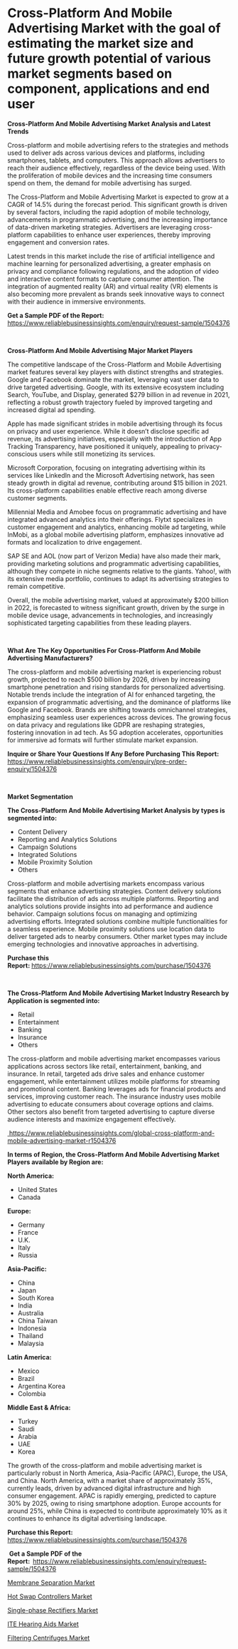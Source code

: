 <p><h1>Cross-Platform And Mobile Advertising Market with the goal of estimating the market size and future growth potential of various market segments based on component, applications and end user</h1></p><p><strong>Cross-Platform And Mobile Advertising Market Analysis and Latest Trends</strong></p>
<p><p>Cross-platform and mobile advertising refers to the strategies and methods used to deliver ads across various devices and platforms, including smartphones, tablets, and computers. This approach allows advertisers to reach their audience effectively, regardless of the device being used. With the proliferation of mobile devices and the increasing time consumers spend on them, the demand for mobile advertising has surged. </p><p>The Cross-Platform and Mobile Advertising Market is expected to grow at a CAGR of 14.5% during the forecast period. This significant growth is driven by several factors, including the rapid adoption of mobile technology, advancements in programmatic advertising, and the increasing importance of data-driven marketing strategies. Advertisers are leveraging cross-platform capabilities to enhance user experiences, thereby improving engagement and conversion rates.</p><p>Latest trends in this market include the rise of artificial intelligence and machine learning for personalized advertising, a greater emphasis on privacy and compliance following regulations, and the adoption of video and interactive content formats to capture consumer attention. The integration of augmented reality (AR) and virtual reality (VR) elements is also becoming more prevalent as brands seek innovative ways to connect with their audience in immersive environments.</p></p>
<p><strong>Get a Sample PDF of the Report:&nbsp;</strong> <a href="https://www.reliablebusinessinsights.com/enquiry/request-sample/1504376?utm_campaign=1094&utm_medium=2&utm_source=Github&utm_content=ia&utm_term=29102024&utm_id=cross-platform-and-mobile-advertising">https://www.reliablebusinessinsights.com/enquiry/request-sample/1504376</a></p>
<p>&nbsp;</p>
<p><strong>Cross-Platform And Mobile Advertising Major Market Players</strong></p>
<p><p>The competitive landscape of the Cross-Platform and Mobile Advertising market features several key players with distinct strengths and strategies. Google and Facebook dominate the market, leveraging vast user data to drive targeted advertising. Google, with its extensive ecosystem including Search, YouTube, and Display, generated $279 billion in ad revenue in 2021, reflecting a robust growth trajectory fueled by improved targeting and increased digital ad spending.</p><p>Apple has made significant strides in mobile advertising through its focus on privacy and user experience. While it doesn’t disclose specific ad revenue, its advertising initiatives, especially with the introduction of App Tracking Transparency, have positioned it uniquely, appealing to privacy-conscious users while still monetizing its services.</p><p>Microsoft Corporation, focusing on integrating advertising within its services like LinkedIn and the Microsoft Advertising network, has seen steady growth in digital ad revenue, contributing around $15 billion in 2021. Its cross-platform capabilities enable effective reach among diverse customer segments.</p><p>Millennial Media and Amobee focus on programmatic advertising and have integrated advanced analytics into their offerings. Flytxt specializes in customer engagement and analytics, enhancing mobile ad targeting, while InMobi, as a global mobile advertising platform, emphasizes innovative ad formats and localization to drive engagement.</p><p>SAP SE and AOL (now part of Verizon Media) have also made their mark, providing marketing solutions and programmatic advertising capabilities, although they compete in niche segments relative to the giants. Yahoo!, with its extensive media portfolio, continues to adapt its advertising strategies to remain competitive.</p><p>Overall, the mobile advertising market, valued at approximately $200 billion in 2022, is forecasted to witness significant growth, driven by the surge in mobile device usage, advancements in technologies, and increasingly sophisticated targeting capabilities from these leading players.</p></p>
<p>&nbsp;</p>
<p><strong>What Are The Key Opportunities For Cross-Platform And Mobile Advertising Manufacturers?</strong></p>
<p><p>The cross-platform and mobile advertising market is experiencing robust growth, projected to reach $500 billion by 2026, driven by increasing smartphone penetration and rising standards for personalized advertising. Notable trends include the integration of AI for enhanced targeting, the expansion of programmatic advertising, and the dominance of platforms like Google and Facebook. Brands are shifting towards omnichannel strategies, emphasizing seamless user experiences across devices. The growing focus on data privacy and regulations like GDPR are reshaping strategies, fostering innovation in ad tech. As 5G adoption accelerates, opportunities for immersive ad formats will further stimulate market expansion.</p></p>
<p><strong>Inquire or Share Your Questions If Any Before Purchasing This Report:</strong> <a href="https://www.reliablebusinessinsights.com/enquiry/pre-order-enquiry/1504376?utm_campaign=1094&utm_medium=2&utm_source=Github&utm_content=ia&utm_term=29102024&utm_id=cross-platform-and-mobile-advertising">https://www.reliablebusinessinsights.com/enquiry/pre-order-enquiry/1504376</a></p>
<p>&nbsp;</p>
<p><strong>Market Segmentation</strong></p>
<p><strong>The Cross-Platform And Mobile Advertising Market Analysis by types is segmented into:</strong></p>
<p><ul><li>Content Delivery</li><li>Reporting and Analytics Solutions</li><li>Campaign Solutions</li><li>Integrated Solutions</li><li>Mobile Proximity Solution</li><li>Others</li></ul></p>
<p><p>Cross-platform and mobile advertising markets encompass various segments that enhance advertising strategies. Content delivery solutions facilitate the distribution of ads across multiple platforms. Reporting and analytics solutions provide insights into ad performance and audience behavior. Campaign solutions focus on managing and optimizing advertising efforts. Integrated solutions combine multiple functionalities for a seamless experience. Mobile proximity solutions use location data to deliver targeted ads to nearby consumers. Other market types may include emerging technologies and innovative approaches in advertising.</p></p>
<p><strong>Purchase this Report:&nbsp;</strong><a href="https://www.reliablebusinessinsights.com/purchase/1504376?utm_campaign=1094&utm_medium=2&utm_source=Github&utm_content=ia&utm_term=29102024&utm_id=cross-platform-and-mobile-advertising">https://www.reliablebusinessinsights.com/purchase/1504376</a></p>
<p>&nbsp;</p>
<p><strong>The Cross-Platform And Mobile Advertising Market Industry Research by Application is segmented into:</strong></p>
<p><ul><li>Retail</li><li>Entertainment</li><li>Banking</li><li>Insurance</li><li>Others</li></ul></p>
<p><p>The cross-platform and mobile advertising market encompasses various applications across sectors like retail, entertainment, banking, and insurance. In retail, targeted ads drive sales and enhance customer engagement, while entertainment utilizes mobile platforms for streaming and promotional content. Banking leverages ads for financial products and services, improving customer reach. The insurance industry uses mobile advertising to educate consumers about coverage options and claims. Other sectors also benefit from targeted advertising to capture diverse audience interests and maximize engagement effectively.</p></p>
<p><a href="https://www.reliablebusinessinsights.com/global-cross-platform-and-mobile-advertising-market-r1504376?utm_campaign=1094&utm_medium=2&utm_source=Github&utm_content=ia&utm_term=29102024&utm_id=cross-platform-and-mobile-advertising">&nbsp;https://www.reliablebusinessinsights.com/global-cross-platform-and-mobile-advertising-market-r1504376</a></p>
<p><strong>In terms of Region, the Cross-Platform And Mobile Advertising Market Players available by Region are:</strong></p>
<p>
    <p> <strong> North America: </strong>
        <ul>
            <li>United States</li>
            <li>Canada</li>
        </ul>
        </p> 
    <p> <strong> Europe: </strong>
        <ul>
            <li>Germany</li>
            <li>France</li>
            <li>U.K.</li>
            <li>Italy</li>
            <li>Russia</li>
        </ul>
        </p> 
    <p> <strong> Asia-Pacific: </strong>
        <ul>
            <li>China</li>
            <li>Japan</li>
            <li>South Korea</li>
            <li>India</li>
            <li>Australia</li>
            <li>China Taiwan</li>
            <li>Indonesia</li>
            <li>Thailand</li>
            <li>Malaysia</li>
        </ul>
        </p> 
    <p> <strong> Latin America: </strong>
        <ul>
            <li>Mexico</li>
            <li>Brazil</li>
            <li>Argentina Korea</li>
            <li>Colombia</li>
        </ul>
        </p> 
    <p> <strong> Middle East & Africa: </strong>
        <ul>
            <li>Turkey</li>
            <li>Saudi</li>
            <li>Arabia</li>
            <li>UAE</li>
            <li>Korea</li>
        </ul>
    </p>
    </p>
<p><p>The growth of the cross-platform and mobile advertising market is particularly robust in North America, Asia-Pacific (APAC), Europe, the USA, and China. North America, with a market share of approximately 35%, currently leads, driven by advanced digital infrastructure and high consumer engagement. APAC is rapidly emerging, predicted to capture 30% by 2025, owing to rising smartphone adoption. Europe accounts for around 25%, while China is expected to contribute approximately 10% as it continues to enhance its digital advertising landscape.</p></p>
<p><strong>Purchase this Report: </strong><a href="https://www.reliablebusinessinsights.com/purchase/1504376?utm_campaign=1094&utm_medium=2&utm_source=Github&utm_content=ia&utm_term=29102024&utm_id=cross-platform-and-mobile-advertising">https://www.reliablebusinessinsights.com/purchase/1504376</a></p>
<p>&nbsp;<strong>Get a Sample PDF of the Report:&nbsp;&nbsp;</strong><a href="https://www.reliablebusinessinsights.com/enquiry/request-sample/1504376?utm_campaign=1094&utm_medium=2&utm_source=Github&utm_content=ia&utm_term=29102024&utm_id=cross-platform-and-mobile-advertising">https://www.reliablebusinessinsights.com/enquiry/request-sample/1504376</a></p>
<p><strong></strong></p>
<p><p><a href="https://medium.com/@setoneitabbn/the-membrane-separation-market-report-analyzes-important-operational-and-performance-data-so-one-0df175d4f929?utm_campaign=1094&utm_medium=2&utm_source=Github&utm_content=ia&utm_term=29102024&utm_id=cross-platform-and-mobile-advertising">Membrane Separation Market</a></p><p><a href="https://www.linkedin.com/pulse/hot-swap-controllers-market-size-share-analysis-growth-s7v9e?utm_campaign=1094&utm_medium=2&utm_source=Github&utm_content=ia&utm_term=29102024&utm_id=cross-platform-and-mobile-advertising">Hot Swap Controllers Market</a></p><p><a href="https://issuu.com/reportprime-2/docs/single-phase-rectifiers-market-size_bdb98394fba8ab?utm_campaign=1094&utm_medium=2&utm_source=Github&utm_content=ia&utm_term=29102024&utm_id=cross-platform-and-mobile-advertising">Single-phase Rectifiers Market</a></p><p><a href="https://github.com/OrlandoHBarks/Market-Research-Report-List-1/blob/main/ite-hearing-aids-market.md?utm_campaign=1094&utm_medium=2&utm_source=Github&utm_content=ia&utm_term=29102024&utm_id=cross-platform-and-mobile-advertising">ITE Hearing Aids Market</a></p><p><a href="https://github.com/NathanColeman327/Market-Research-Report-List-1/blob/main/filtering-centrifuges-market.md?utm_campaign=1094&utm_medium=2&utm_source=Github&utm_content=ia&utm_term=29102024&utm_id=cross-platform-and-mobile-advertising">Filtering Centrifuges Market</a></p></p>